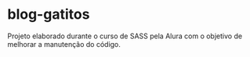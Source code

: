 # blog-gatitos
Projeto elaborado durante o curso de SASS pela Alura com o objetivo de melhorar a manutenção do código.
